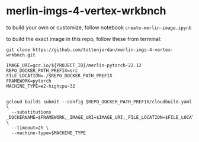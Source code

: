 # merlin-imgs-4-vertex-wrkbnch

to build your own or customize, follow notebook `create-merlin-image.ipynb`

to build the exact image in this repo, follow these from terminal:

```
git clone https://github.com/tottenjordan/merlin-imgs-4-vertex-wrkbnch.git

IMAGE_URI=gcr.io/${PROJECT_ID}/merlin-pytorch-22.12
REPO_DOCKER_PATH_PREFIX=src
FILE_LOCATION=./$REPO_DOCKER_PATH_PREFIX
FRAMEWORK=pytorch
MACHINE_TYPE=e2-highcpu-32


gcloud builds submit --config $REPO_DOCKER_PATH_PREFIX/cloudbuild.yaml \
  --substitutions _DOCKERNAME=$FRAMEWORK,_IMAGE_URI=$IMAGE_URI,_FILE_LOCATION=$FILE_LOCATION \
  --timeout=2h \
  --machine-type=$MACHINE_TYPE
```